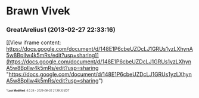 # Brawn Vivek

### **GreatArelius1** (2013-02-27 22:33:16)

[[View iframe content: https://docs.google.com/document/d/148E1P6cbeUZDcLJ1GRUs1yzLXhynA5w8BplIw4k5mRs/edit?usp=sharing]](https://docs.google.com/document/d/148E1P6cbeUZDcLJ1GRUs1yzLXhynA5w8BplIw4k5mRs/edit?usp=sharing "https://docs.google.com/document/d/148E1P6cbeUZDcLJ1GRUs1yzLXhynA5w8BplIw4k5mRs/edit?usp=sharing")



<span style="font-size: 0.5em;">***Last Modified**: 4.0.28 - *2025-06-02 21:39:33 EDT*</span>